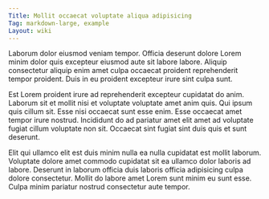 ```yaml
---
Title: Mollit occaecat voluptate aliqua adipisicing
Tag: markdown-large, example
Layout: wiki
---
```

Laborum dolor eiusmod veniam tempor. Officia deserunt dolore Lorem minim dolor quis excepteur eiusmod aute sit labore labore. Aliquip consectetur aliquip enim amet culpa occaecat proident reprehenderit tempor proident. Duis in eu proident excepteur irure sint culpa sunt.

Est Lorem proident irure ad reprehenderit excepteur cupidatat do anim. Laborum sit et mollit nisi et voluptate voluptate amet anim quis. Qui ipsum quis cillum sit. Esse nisi occaecat sunt esse enim. Esse occaecat amet tempor irure nostrud. Incididunt do ad pariatur amet elit amet ad voluptate fugiat cillum voluptate non sit. Occaecat sint fugiat sint duis quis et sunt deserunt.

Elit qui ullamco elit est duis minim nulla ea nulla cupidatat est mollit laborum. Voluptate dolore amet commodo cupidatat sit ea ullamco dolor laboris ad labore. Deserunt in laborum officia duis laboris officia adipisicing culpa dolore consectetur. Mollit do labore amet Lorem sunt minim eu sunt esse. Culpa minim pariatur nostrud consectetur aute tempor.